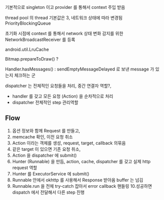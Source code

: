 



기본적으로 singleton 이고 provider 를 통해서 context 주입 받음

thread pool 의 thread 기본값은 3, 네트워크 상태에 따라 변경됨
PriorityBlockingQueue

초기화 시점에 context 를 통해서 network 상태 변화 감지를 위한 NetworkBroadcastReceiver 를 등록

android.util.LruCache

Bitmap.prepareToDraw() ?

Handler.hasMessages() : sendEmptyMessageDelayed 로 보낸 message 가 있는지 체크하는 군

dispatcher 는 전체적인 요청들을 처리, 중간 연결자 역할?, 
- handler 를 갖고 모든 요청 (Action) 을 순차적으로 처리
- dispatcher 전체적인 step 관리역할


Flow
--

1. 옵션 정보와 함께 Request 를 만들고, 
2. memcache 확인, 이전 요청 취소
3. Action 이라는 객체를 생성, request, target, callback 의묶음
4. 같은 target 이 있으면 기존 요청 취소, 
5. Action 을 dispatcher 에 submit()
6. Hunter (Runnable) 을 만듬, action, cache, dispatcher 를 갖고 실제 http request 역할
7. Hunter 를 ExecutorService 에 submit()
8. Runnable 안에서 okhttp 를 사용해서 Response 받아옴 buffer 는 넘김
9. Runnable.run 을 전체 try-catch 잡아서 error callback 핸들링
10.성공하면 dispatch 에서 전달해서 다른 step 진행  


<!--stackedit_data:
eyJoaXN0b3J5IjpbLTE3NzcwOTkyOTgsLTQwMjYyNzYyMCwxMD
kzMTk4MDM0LDExNzg3NjAwMzcsLTEyMDMwMjQ1OTVdfQ==
-->
